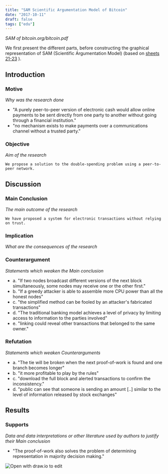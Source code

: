 ```yaml
---
title: "SAM Scientific Argumentation Model of Bitcoin"
date: "2017-10-11"
draft: false
tags: ["edu"]
---
```



*SAM of bitcoin.org/bitcoin.pdf*

We first present the different parts,
before constructing the graphical representation of SAM (Scientific Argumentation Model)
(based on
[sheets 21-23](https://www.os3.nl/_media/2016-2017/colloquia/reading_primary_literature_workshop_20161012.pdf)
).

## Introduction

### Motive
*Why was the research done*

+ "A purely peer-to-peer version of electronic cash would allow online
payments to be sent directly from one party to another without going through a
financial institution."
+ "no mechanism exists to make payments
over a communications channel without a trusted party."

### Objective
*Aim of the research*
```
We propose a solution to the double-spending problem using a peer-to-peer network.
```

## Discussion

### Main Conclusion
*The main outcome of the research*
```
We have proposed a system for electronic transactions without relying on trust.
```

### Implication
*What are the consequences of the research*

### Counterargument
*Statements which weaken the Main conclusion*

+ a. "If two nodes broadcast different versions of the next block simultaneously, some
nodes may receive one or the other first."
+ b. "If a greedy attacker is able to assemble more CPU power than all the honest nodes"
+ c. "the simplified method can be fooled by an attacker's fabricated transactions"
+ d. "The traditional banking model achieves a level of privacy by limiting access to information to the parties involved"
+ e. "linking could reveal other transactions that belonged to
the same owner."


### Refutation
*Statements which weaken Counterarguments*

+ a. "The tie will be broken when the next proof-of-work is found and one branch becomes longer"
+ b. "it more profitable to play by the rules"
+ c. "download the full block and alerted transactions to confirm the inconsistency."
+ d. "public can see that someone is sending
an amount [..] similar to the level of information released by stock exchanges"

## Results

### Supports
*Data and data interpretations or other literature used by authors to justify their Main conclusion*

+ "The proof-of-work also solves the problem of determining representation in majority decision making."

![Open with draw.io to edit](SAM.png "Open with draw.io to edit")
